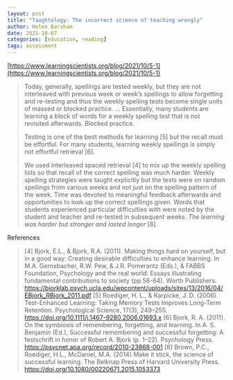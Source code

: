 ```yaml
---
layout: post
title: "Taughtology: The incorrect science of teaching wrongly"
author: Helen Barsham
date: 2021-10-07
categories: [education, reading]
tags: assessment
---
```


[https://www.learningscientists.org/blog/2021/10/5-1](https://www.learningscientists.org/blog/2021/10/5-1)

> Today, generally, spellings are tested weekly, but they are not interleaved with previous week or week’s spellings to allow forgetting and re-testing and thus the weekly spelling tests become single units of massed or blocked practice. ... Essentially, many students are learning a block of words for a weekly spelling test that is not revisited afterwards. Blocked practice. 
>
> Testing is one of the best methods for learning [5] but the recall must be effortful. For many students, learning weekly spellings is simply not effortful retrieval [6]. 
>
> We used interleaved spaced retrieval [4] to mix up the weekly spelling lists so that recall of the correct spelling was much harder. Weekly spelling strategies were taught explicitly but the tests were on random spellings from various weeks and not just on the spelling pattern of the week. Time was devoted to meaningful feedback afterwards and opportunities to look up the correct spellings given. Words that students experienced particular difficulties with were noted by the student and teacher and re-tested in subsequent weeks. *The learning was harder but stronger and lasted longer* [8]. 

References
> [4] Bjork, E.L., & Bjork, R.A. (2011). Making things hard on yourself, but in a good way: Creating desirable difficulties to enhance learning. In M.A. Gernsbacher, R.W. Pew, & J.R. Pomerantz (Eds.), & FABBS Foundation, Psychology and the real world: Essays illustrating fundamental contributions to society (pp.56-64). Worth Publishers. https://bjorklab.psych.ucla.edu/wpcontent/uploads/sites/13/2016/04/EBjork_RBjork_2011.pdf 
> [5] Roediger, H. L., & Karpicke, J. D. (2006). Test-Enhanced Learning: Taking Memory Tests Improves Long-Term Retention. Psychological Science, 17(3), 249–255. https://doi.org/10.1111/j.1467-9280.2006.01693.x
> [6] Bjork, R. A. (2011). On the symbiosis of remembering, forgetting, and learning. In A. S. Benjamin (Ed.), Successful remembering and successful forgetting: A festschrift in honor of Robert A. Bjork (p. 1–22). Psychology Press. https://psycnet.apa.org/record/2010-23868-001
> [8] Brown, P.C., Roediger, H.L., McDaniel, M.A. (2014) Make it stick, the science of successful learning. The Belknap Press of Harvard University Press. https://doi.org/10.1080/00220671.2015.1053373

